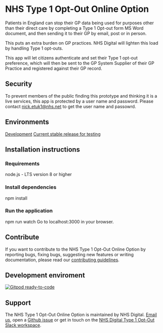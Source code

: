 # NHS Type 1 Opt-Out Online Option

Patients in England can stop their GP data being used for purposes other than their direct care by completing a Type 1 Opt-out form MS Word document, and then sending it to their GP by email, post or in person.

This puts an extra burden on GP practices. NHS Digital will lighten this load by handling Type 1 opt-outs.

This app will let citizens authenticate and set their Type 1 opt-out preference, which will then be sent to the GP System Supplier of their GP Practice and registered against their GP record.

## Security

To prevent members of the public finding this prototype and thinking it is a live services, this app is protected by a user name and password. Please contact nick.etuk1@nhs.net to get the user name and passowrd.

## Environments

<a href="https://type1-opt-out-develop.herokuapp.com/">Development</a>
<a href="https://type1-opt-out-release-1.herokuapp.com/">Current stable release for testing</a>

## Installation instructions

### Requirements

node.js - LTS version 8 or higher

### Install dependencies

npm install

### Run the application

npm run watch
Go to localhost:3000 in your browser.

## Contribute

If you want to contribute to the NHS Type 1 Opt-Out Online Option by reporting bugs, fixing bugs, suggesting new features or writing documentation, please read our [contributing guidelines](CONTRIBUTING.md).

## Development enviroment

[![Gitpod ready-to-code](https://img.shields.io/badge/Gitpod-ready--to--code-blue?logo=gitpod)](https://github.com/nhsconnect/type1-opt-out)

## Support

The NHS Type 1 Opt-Out Online Option is maintained by NHS Digital. [Email us](mailto:nick.etuk1@nhs.net), open a [Github issue](https://github.com/nhsconnect/type1-opt-out/issues/new) or get in touch on the [NHS Digital Type 1 Opt-Out Slack workspace](https://join.slack.com/t/nhs-service-manual/shared_invite/enQtNTIyOTEyNjU3NDkyLTk4NDQ3YzkwYzk1Njk5YjAxYTI5YTVkZmUxMGQ0ZjA3NjMyM2ZkNjBlMWMxODVjZjYzNzg1ZmU4MWY1NmE2YzE).
